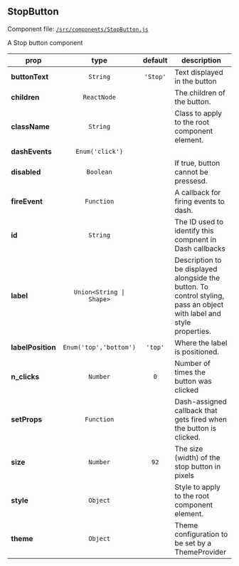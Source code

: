 
## StopButton

Component file: [`/src/components/StopButton.js`](/src/components/StopButton.react.js)

A Stop button component

prop | type | default | description
---- | :----: | :-------: | -----------
**buttonText** | `String` | `'Stop'` | Text displayed in the button
**children** | `ReactNode` |  | The children of the button.
**className** | `String` |  | Class to apply to the root component element.
**dashEvents** | `Enum('click')` |  | 
**disabled** | `Boolean` |  | If true, button cannot be pressesd.
**fireEvent** | `Function` |  | A callback for firing events to dash.
**id** | `String` |  | The ID used to identify this compnent in Dash callbacks
**label** | `Union<String \| Shape>` |  | Description to be displayed alongside the button. To control styling, pass an object with label and style properties.
**labelPosition** | `Enum('top','bottom')` | `'top'` | Where the  label is positioned.
**n_clicks** | `Number` | `0` | Number of times the button was clicked
**setProps** | `Function` |  | Dash-assigned callback that gets fired when the button is clicked.
**size** | `Number` | `92` | The size (width) of the stop button in pixels
**style** | `Object` |  | Style to apply to the root component element.
**theme** | `Object` |  | Theme configuration to be set by a ThemeProvider
